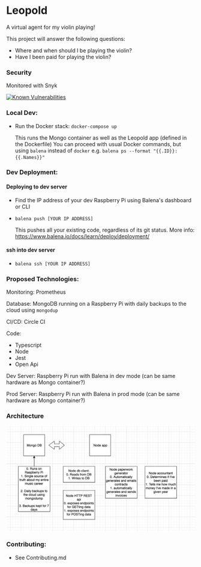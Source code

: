 # Leopold
A virtual agent for my violin playing!

This project will answer the following questions:

- Where and when should I be playing the violin?
- Have I been paid for playing the violin?

### Security
Monitored with Snyk

[![Known Vulnerabilities](https://snyk.io/test/github/FiddlersCode/leopold/badge.svg?targetFile=package.json)](https://snyk.io/test/github/FiddlersCode/leopold?targetFile=package.json)

### Local Dev:

-  Run the Docker stack: `docker-compose up`
   
   This runs the Mongo container as well as the Leopold app (defined in the Dockerfile)
   You can proceed with usual Docker commands, but using `balena` instead of `docker`
      e.g. `balena ps --format "{{.ID}}: {{.Names}}"`

### Dev Deployment:
#### Deploying to dev server
- Find the IP address of your dev Raspberry Pi using Balena's dashboard or CLI
- `balena push [YOUR IP ADDRESS]` 
   
   This pushes all your existing code, regardless of its git status. More info:
   https://www.balena.io/docs/learn/deploy/deployment/
 
#### ssh into dev server
- `balena ssh [YOUR IP ADDRESS]`  
   

### Proposed Technologies:
Monitoring: Prometheus

Database: MongoDB running on a Raspberry Pi with daily backups to the cloud using `mongodup`

CI/CD: Circle CI

Code: 
- Typescript
- Node
- Jest
- Open Api

Dev Server:
Raspberry Pi run with Balena in dev mode (can be same hardware as Mongo container?)

Prod Server:
Raspberry Pi run with Balena in prod mode (can be same hardware as Mongo container?)

### Architecture
![architecture diagram](./architecture/architecture.png)



### Contributing:

- See Contributing.md
